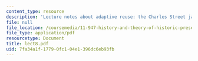 ```yaml
---
content_type: resource
description: 'Lecture notes about adaptive reuse: the Charles Street jail redevelopment.'
file: null
file_location: /coursemedia/11-947-history-and-theory-of-historic-preservation-spring-2007/7fa34a1f17790fc104e1396dc6eb93fb_lect8.pdf
file_type: application/pdf
resourcetype: Document
title: lect8.pdf
uid: 7fa34a1f-1779-0fc1-04e1-396dc6eb93fb
---
```


